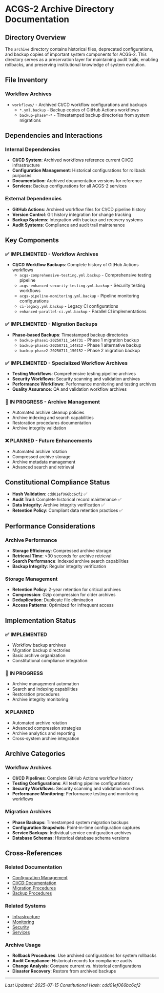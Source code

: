 # ACGS-2 Archive Directory Documentation
<!-- Constitutional Hash: cdd01ef066bc6cf2 -->

## Directory Overview

The `archive` directory contains historical files, deprecated configurations, and backup copies of important system components for ACGS-2. This directory serves as a preservation layer for maintaining audit trails, enabling rollbacks, and preserving institutional knowledge of system evolution.

## File Inventory

### Workflow Archives
- `workflows/` - Archived CI/CD workflow configurations and backups
  - `*.yml.backup` - Backup copies of GitHub Actions workflows
  - `backup-phase*-*` - Timestamped backup directories from system migrations

## Dependencies and Interactions

### Internal Dependencies
- **CI/CD System**: Archived workflows reference current CI/CD infrastructure
- **Configuration Management**: Historical configurations for rollback purposes
- **Documentation**: Archived documentation versions for reference
- **Services**: Backup configurations for all ACGS-2 services

### External Dependencies
- **GitHub Actions**: Archived workflow files for CI/CD pipeline history
- **Version Control**: Git history integration for change tracking
- **Backup Systems**: Integration with backup and recovery systems
- **Audit Systems**: Compliance and audit trail maintenance

## Key Components

### ✅ IMPLEMENTED - Workflow Archives
- **CI/CD Workflow Backups**: Complete history of GitHub Actions workflows
  - `acgs-comprehensive-testing.yml.backup` - Comprehensive testing pipeline
  - `acgs-enhanced-security-testing.yml.backup` - Security testing workflows
  - `acgs-pipeline-monitoring.yml.backup` - Pipeline monitoring configurations
  - `ci-legacy.yml.backup` - Legacy CI configurations
  - `enhanced-parallel-ci.yml.backup` - Parallel CI implementations

### ✅ IMPLEMENTED - Migration Backups
- **Phase-based Backups**: Timestamped backup directories
  - `backup-phase1-20250711_144731` - Phase 1 migration backup
  - `backup-phase1-20250711_144812` - Phase 1 alternative backup
  - `backup-phase2-20250711_150152` - Phase 2 migration backup

### ✅ IMPLEMENTED - Specialized Workflow Archives
- **Testing Workflows**: Comprehensive testing pipeline archives
- **Security Workflows**: Security scanning and validation archives
- **Performance Workflows**: Performance monitoring and testing archives
- **Quality Assurance**: QA and validation workflow archives

### 🔄 IN PROGRESS - Archive Management
- Automated archive cleanup policies
- Archive indexing and search capabilities
- Restoration procedures documentation
- Archive integrity validation

### ❌ PLANNED - Future Enhancements
- Automated archive rotation
- Compressed archive storage
- Archive metadata management
- Advanced search and retrieval

## Constitutional Compliance Status

- **Hash Validation**: `cdd01ef066bc6cf2` ✅
- **Audit Trail**: Complete historical record maintenance ✅
- **Data Integrity**: Archive integrity verification ✅
- **Retention Policy**: Compliant data retention practices ✅

## Performance Considerations

### Archive Performance
- **Storage Efficiency**: Compressed archive storage
- **Retrieval Time**: <30 seconds for archive retrieval
- **Search Performance**: Indexed archive search capabilities
- **Backup Integrity**: Regular integrity verification

### Storage Management
- **Retention Policy**: 2-year retention for critical archives
- **Compression**: Gzip compression for older archives
- **Deduplication**: Duplicate file elimination
- **Access Patterns**: Optimized for infrequent access

## Implementation Status

### ✅ IMPLEMENTED
- Workflow backup archives
- Migration backup directories
- Basic archive organization
- Constitutional compliance integration

### 🔄 IN PROGRESS
- Archive management automation
- Search and indexing capabilities
- Restoration procedures
- Archive integrity monitoring

### ❌ PLANNED
- Automated archive rotation
- Advanced compression strategies
- Archive analytics and reporting
- Cross-system archive integration

## Archive Categories

### Workflow Archives
- **CI/CD Pipelines**: Complete GitHub Actions workflow history
- **Testing Configurations**: All testing pipeline configurations
- **Security Workflows**: Security scanning and validation workflows
- **Performance Monitoring**: Performance testing and monitoring workflows

### Migration Archives
- **Phase Backups**: Timestamped system migration backups
- **Configuration Snapshots**: Point-in-time configuration captures
- **Service Backups**: Individual service configuration archives
- **Database Schemas**: Historical database schema versions

## Cross-References

### Related Documentation
- [Configuration Management](../config/CLAUDE.md)
- [CI/CD Documentation](../docs/workflows/)
- [Migration Procedures](../docs/migration_plan.md)
- [Backup Procedures](../docs/operations/)

### Related Systems
- [Infrastructure](../infrastructure/CLAUDE.md)
- [Monitoring](../monitoring/CLAUDE.md)
- [Security](../security/CLAUDE.md)
- [Services](../services/CLAUDE.md)

### Archive Usage
- **Rollback Procedures**: Use archived configurations for system rollbacks
- **Audit Compliance**: Historical records for compliance audits
- **Change Analysis**: Compare current vs. historical configurations
- **Disaster Recovery**: Restore from archived backups

---
*Last Updated: 2025-07-15*
*Constitutional Hash: cdd01ef066bc6cf2*

